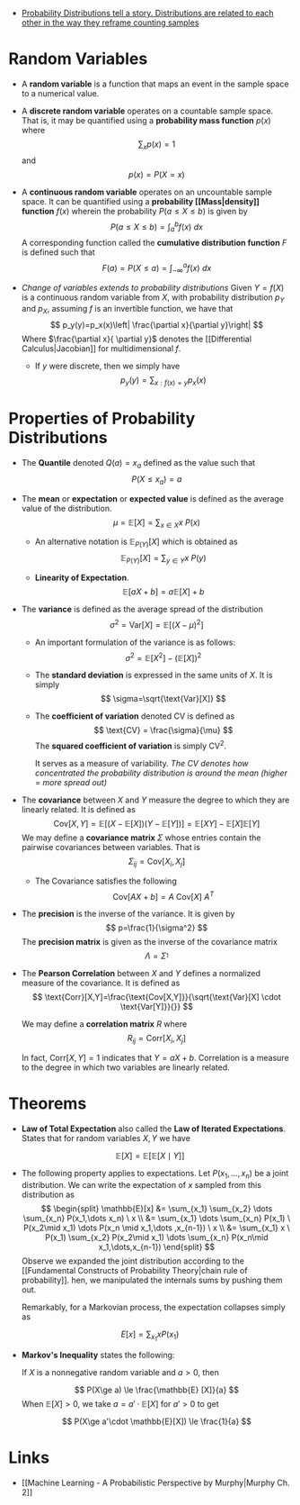 * [Probability Distributions tell a story. Distributions are related to each other in the way they reframe counting samples](https://www.youtube.com/watch?v=mBCiKUzwdMs)
# Random Variables
* A **random variable** is a function that maps an event in the sample space to a numerical value.
* A **discrete random variable** operates on a countable sample space. That is, it may be quantified using a **probability mass function** $p(x)$ where 
  $$
  \sum_xp(x)=1
  $$
  and 
  $$
  p(x)=P(X=x)
  $$
  
* A **continuous random variable** operates on an uncountable sample space. It can be quantified using a **probability [[Mass|density]] function** $f(x)$ wherein the probability $P(a\le X \le b)$ is given by 
  $$
  P(a\le X\le b)=\int_{a}^bf(x) \ dx
  $$
   A corresponding function called the **cumulative distribution function** $F$ is defined such that
   $$
   F(a)=P(X\le a)=\int_{-\infty}^a f(x) \ dx
   $$
   
* *Change of variables extends to probability distributions* Given $Y=f(X)$ is a continuous random variable from $X$, with probability distribution $p_Y$ and $p_X$, assuming $f$ is an invertible function, we have that 
  $$
  p_y(y)=p_x(x)\left| \frac{\partial x}{\partial y}\right|
  $$
  Where $\frac{\partial x}{ \partial y}$ denotes the [[Differential Calculus|Jacobian]] for multidimensional $f$.
	* If $y$ were discrete, then we simply have
	  $$
	  p_y(y)=\sum_{x : f(x)=y}p_x(x)
	  $$
	  
# Properties of Probability Distributions
* The **Quantile** denoted $Q(a)=x_a$ defined as the value such that 
  $$
  P(X\le x_a)=a
  $$
  
* The **mean** or **expectation** or **expected value**  is defined as the average value of the distribution.  
  $$
  \mu = \mathbb{E}[X]=\sum_{x\in X} x \ P(x)
  $$
  
	* An alternative notation is $\mathbb{E}_{P(Y)} [X]$  which is obtained as 
	  $$
	  \mathbb{E}_{P(Y)}[X]=\sum_{y \in Y}x \ P(y) 
	  $$
	  
	* **Linearity of Expectation**. 
	  $$
	  \mathbb{E}[aX+b]=a\mathbb{E}[X]+b
	  $$
	  
* The **variance** is defined as the average spread of the distribution 
  $$
  \sigma^2 =\text{Var}[X]=\mathbb{E}[(X-\mu)^2]
  $$
  
	* An important formulation of the variance is as follows: 
	  $$
	  \sigma^2=\mathbb{E}[X^2]-(\mathbb{E}[X])^2
	  $$
	  
	* The **standard deviation** is expressed in the same units of $X$. It is simply
	  $$
	  \sigma=\sqrt{\text{Var}[X]}
	  $$
	* The **coefficient of variation** denoted $\text{CV}$ is defined as
	  $$
	  \text{CV} = \frac{\sigma}{\mu}
	  $$
	  The **squared coefficient of variation** is simply $\text{CV}^2$.
	  
	  It serves as a measure of variability. *The CV denotes how concentrated the probability distribution is around the mean (higher = more spread out)*

* The **covariance** between $X$ and $Y$ measure the degree to which they are linearly related. It is defined as 
  $$
  \text{Cov}[X,Y]=\mathbb{E}[(X-\mathbb{E}[X]) (Y-\mathbb{E}[Y])] =\mathbb{E}[XY]-\mathbb{E}[X]\mathbb{E}[Y]
  $$
  We may define a **covariance matrix** $\Sigma$ whose entries contain the pairwise covariances between variables. That is 
  $$
  \Sigma_{ij}=\text{Cov}[X_i,X_j]
  $$
  
	* The Covariance satisfies the following
	  $$
	  \text{Cov}[AX+b]=A \ \text{Cov}[X] \ A^T
	  $$
	  
* The **precision** is the inverse of the variance. It is given by 
  $$
  p=\frac{1}{\sigma^2}
  $$
  The **precision matrix** is given as the inverse of the covariance matrix 
  $$
  \Lambda=\Sigma^{_1}
  $$
  
* The **Pearson Correlation** between $X$ and $Y$ defines a normalized measure of the covariance. It is defined as 
  $$
  \text{Corr}[X,Y]=\frac{\text{Cov[X,Y]}}{\sqrt{\text{Var}[X] \cdot \text{Var[Y]}}{}}
  $$
  
  We may define a **correlation matrix** $R$ where
  $$
  R_{ij}=\text{Corr}[X_i,X_j]
  $$
  
  In fact, $\text{Corr}[X,Y]=1$ indicates that $Y=aX+b$. Correlation is a measure to the degree in which two variables are linearly related.

# Theorems
* **Law of Total Expectation** also called the **Law of Iterated Expectations**. States that for random variables $X, Y$ we have

$$
\mathbb E[X] = \mathbb E[\mathbb E[X\mid Y]]
$$
* The following property applies to expectations. Let $P(x_1,\dots, x_n)$ be a joint distribution. We can write the expectation of $x$ sampled from this distribution as 
  $$
  \begin{split}
  \mathbb{E}[x] &= \sum_{x_1} \sum_{x_2} \dots \sum_{x_n} P(x_1,\dots x_n)  \ x \\
  &= \sum_{x_1} \dots \sum_{x_n} P(x_1) \ P(x_2\mid x_1) \dots P(x_n \mid x_1,\dots ,x_{n-1})  \ x \\ 
  &= \sum_{x_1} x \ P(x_1) \sum_{x_2} P(x_2\mid x_1) \dots \sum_{x_n} P(x_n\mid x_1,\dots,x_{n-1}) 
  \end{split}
  $$
  Observe we expanded the joint distribution according to the [[Fundamental Constructs of Probability Theory|chain rule of probability]]. hen, we manipulated the internals sums by pushing them out. 
  
  Remarkably, for a Markovian process, the expectation collapses simply as 

$$
E[x] = \sum_{x_1} x P(x_1)
$$
* **Markov's Inequality** states the following:
  
  If $X$ is a nonnegative random variable and $a>0$, then 
  
  $$
  P(X\ge a) \le \frac{\mathbb{E} [X]}{a}
  $$
  When $\mathbb{E}[X] >0$, we take $a=a' \cdot \mathbb{E}[X]$ for $a'>0$ to get 
  
  $$
  P(X\ge a'\cdot \mathbb{E}[X]) \le \frac{1}{a}
  $$


# Links
* [[Machine Learning - A Probabilistic Perspective by Murphy|Murphy Ch. 2]]